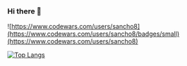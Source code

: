 ### Hi there 👋
![https://www.codewars.com/users/sancho8](https://www.codewars.com/users/sancho8/badges/small)(https://www.codewars.com/users/sancho8)
<!--
**sancho8/sancho8** is a ✨ _special_ ✨ repository because its `README.md` (this file) appears on your GitHub profile.

Here are some ideas to get you started:

- 🔭 I’m currently working on ...
- 🌱 I’m currently learning ...
- 👯 I’m looking to collaborate on ...
- 🤔 I’m looking for help with ...
- 💬 Ask me about ...
- 📫 How to reach me: ...
- 😄 Pronouns: ...
- ⚡ Fun fact: ...
-->
[![Top Langs](https://github-readme-stats.vercel.app/api/top-langs/?username=sancho8&layout=compact)](https://github.com/anuraghazra/github-readme-stats)

